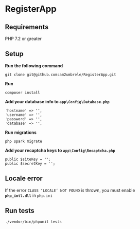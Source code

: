 # RegisterApp

## Requirements

PHP 7.2 or greater


## Setup

**Run the following command**

```
git clone git@github.com:am2umbrele/RegisterApp.git
```
**Run**
```
composer install
```
**Add your database info to `app\Config\Database.php`** 
```
'hostname' => '',
'username' => '',
'password' => '',
'database' => '',
```
**Run migrations**
```
php spark migrate
```
**Add your recaptcha keys to `app\Config\Recaptcha.php`**
```
public $siteKey = '';
public $secretKey = '';
```
## Locale error
If the error `CLASS ‘LOCALE’ NOT FOUND` is thrown, you must enable **`php_intl.dll`** in `php.ini`
## Run tests
```
./vendor/bin/phpunit tests
```

